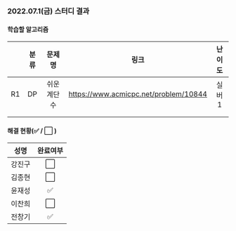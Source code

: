 ### 2022.07.1(금) 스터디 결과

#### 학습할 알고리즘

|      | 분류 |    문제명    |                 링크                  | 난이도  |
| :--: | :--: | :----------: | :-----------------------------------: | :-----: |
|  R1  | DP | 쉬운 계단 수 | https://www.acmicpc.net/problem/10844 | 실버1 |
|  |  |  | |    |
|  |  |  | |  |

#### 해결 현황(:white_check_mark: / :white_large_square:  )

|  성명  |       완료여부       |
| :----: | :------------------: |
| 강진구 | :white_large_square: |
| 김종현 | :white_large_square: |
| 윤재성 |  :white_check_mark:  |
| 이찬희 | :white_large_square: |
| 전창기 |  :white_check_mark:  |
